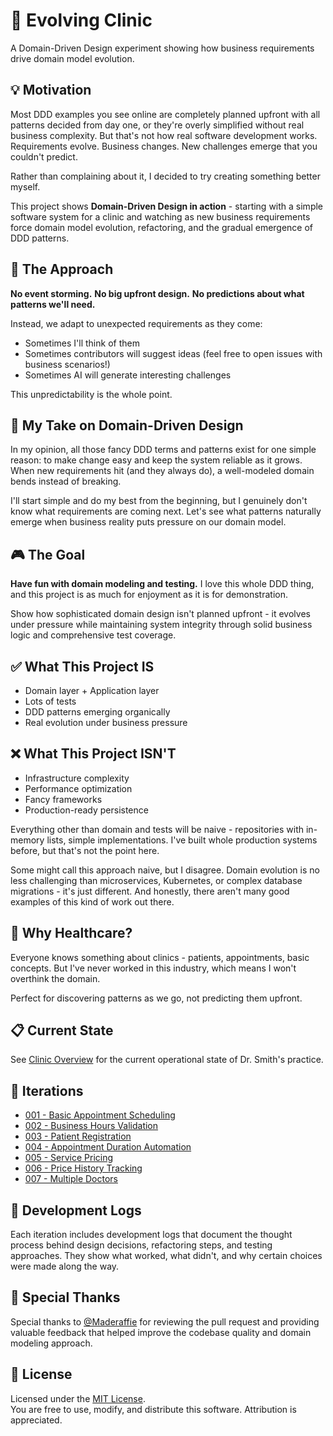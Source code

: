 # 🏥 Evolving Clinic

A Domain-Driven Design experiment showing how business requirements drive domain model evolution.

## 💡 Motivation

Most DDD examples you see online are completely planned upfront with all patterns decided from day one, or they're overly simplified without real business complexity. But that's not how real software development works. Requirements evolve. Business changes. New challenges emerge that you couldn't predict.

Rather than complaining about it, I decided to try creating something better myself.

This project shows **Domain-Driven Design in action** - starting with a simple software system for a clinic and watching as new business requirements force domain model evolution, refactoring, and the gradual emergence of DDD patterns.

## 🎯 The Approach

**No event storming.** **No big upfront design.** **No predictions about what patterns we'll need.**

Instead, we adapt to unexpected requirements as they come:

- Sometimes I'll think of them
- Sometimes contributors will suggest ideas (feel free to open issues with business scenarios!)
- Sometimes AI will generate interesting challenges

This unpredictability is the whole point.

## 🔄 My Take on Domain-Driven Design

In my opinion, all those fancy DDD terms and patterns exist for one simple reason: to make change easy and keep the system reliable as it grows. When new requirements hit (and they always do), a well-modeled domain bends instead of breaking.

I'll start simple and do my best from the beginning, but I genuinely don't know what requirements are coming next. Let's see what patterns naturally emerge when business reality puts pressure on our domain model.

## 🎮 The Goal

**Have fun with domain modeling and testing.** I love this whole DDD thing, and this project is as much for enjoyment as it is for demonstration.

Show how sophisticated domain design isn't planned upfront - it evolves under pressure while maintaining system integrity through solid business logic and comprehensive test coverage.

## ✅ What This Project IS

- Domain layer + Application layer
- Lots of tests
- DDD patterns emerging organically
- Real evolution under business pressure

## ❌ What This Project ISN'T

- Infrastructure complexity
- Performance optimization
- Fancy frameworks
- Production-ready persistence

Everything other than domain and tests will be naive - repositories with in-memory lists, simple implementations. I've built whole production systems before, but that's not the point here.

Some might call this approach naive, but I disagree. Domain evolution is no less challenging than microservices, Kubernetes, or complex database migrations - it's just different. And honestly, there aren't many good examples of this kind of work out there.

## 🏥 Why Healthcare?

Everyone knows something about clinics - patients, appointments, basic concepts. But I've never worked in this industry, which means I won't overthink the domain.

Perfect for discovering patterns as we go, not predicting them upfront.

## 📋 Current State

See [Clinic Overview](docs/clinic-overview.md) for the current operational state of Dr. Smith's practice.

## 🔄 Iterations

- [001 - Basic Appointment Scheduling](docs/iterations/001-basic-appointment-scheduling/basic-appointment-scheduling.md)
- [002 - Business Hours Validation](docs/iterations/002-business-hours-validation/business-hours-validation.md)
- [003 - Patient Registration](docs/iterations/003-patient-registration/patient-registration.md)
- [004 - Appointment Duration Automation](docs/iterations/004-appointment-duration-automation/)
- [005 - Service Pricing](docs/iterations/005-service-pricing/)
- [006 - Price History Tracking](docs/iterations/006-price-history-tracking/)
- [007 - Multiple Doctors](docs/iterations/007-multiple-doctors)

## 📝 Development Logs

Each iteration includes development logs that document the thought process behind design decisions, refactoring steps, and testing approaches. They show what worked, what didn't, and why certain choices were made along the way.

## 🙏 Special Thanks

Special thanks to [@Maderaffie](https://github.com/Maderaffie) for reviewing the pull request and providing valuable feedback that helped improve the codebase quality and domain modeling approach.

## 📝 License

Licensed under the [MIT License](LICENSE).  
You are free to use, modify, and distribute this software. Attribution is appreciated.
